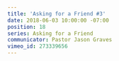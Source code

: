 ```yaml
---
title: 'Asking for a Friend #3'
date: 2018-06-03 10:00:00 -07:00
position: 18
series: Asking for a Friend
communicator: Pastor Jason Graves
vimeo_id: 273339656
---
```


